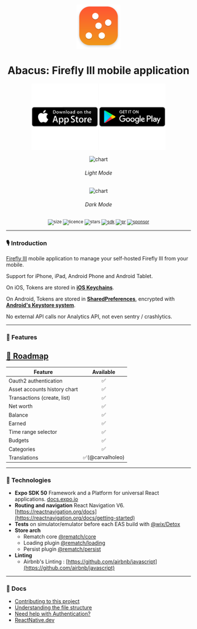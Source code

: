 <div align="center">
    <p></p>
  <img alt="logo" src=".github/img/icon.png" height=120 />
  <h1>Abacus: Firefly III mobile application</h1>
  <div>
    <a href="https://apps.apple.com/us/app/1627093491"><img width="180" src=".github/img/apple.svg" /></a>
    <a href="https://play.google.com/store/apps/details?id=abacus.fireflyiii.android.app"><img width="180" src=".github/img/google.svg" /></a>
  </div>
  <p></p>
  <div>
    <img alt="chart" src=".github/img/light-demo.gif" />
    <h6>Light Mode</h6>
    <img alt="chart" src=".github/img/dark-demo.gif" />
    <h6>Dark Mode</h6>
  </div>
  <p></p>
  <sup>

![size](https://img.shields.io/github/repo-size/victorbalssa/abacus?style=for-the-badge)
![licence](https://img.shields.io/github/license/victorbalssa/abacus?style=for-the-badge)
![stars](https://img.shields.io/github/stars/victorbalssa/abacus?style=for-the-badge)
[![sdk](https://img.shields.io/badge/SDK-50.0.7-purple?style=for-the-badge&label=EXPO%20SDK)](https://www.npmjs.com/package/expo)
[![pr](https://img.shields.io/badge/PRs-welcome-brightgreen.svg?style=for-the-badge)](http://makeapullrequest.com)
[![sponsor](https://img.shields.io/github/sponsors/victorbalssa?style=for-the-badge&color=ff69b4)](https://github.com/sponsors/victorbalssa)

  </sup>
</div>

---

### 🎙 Introduction

[Firefly III](https://github.com/firefly-iii/firefly-iii) mobile application to manage your self-hosted Firefly III from
your mobile.

Support for iPhone, iPad, Android Phone and Android Tablet.

On iOS, Tokens are stored in [**iOS Keychains**](https://developer.apple.com/documentation/security/keychain_services).

On Android, Tokens are stored in [**SharedPreferences**](https://developer.android.com/training/data-storage/shared-preferences), encrypted with [**Android's Keystore system**](https://developer.android.com/training/articles/keystore.html).

No external API calls nor Analytics API, not even sentry / crashlytics.

---

### 📱 Features

## [🏁 Roadmap](https://github.com/users/victorbalssa/projects/2/views/1)

| Feature                      | Available |
|------------------------------|:---------:|
| Oauth2 authentication        |     ✅     |
| Asset accounts history chart |     ✅     | 
| Transactions (create, list)  |     ✅     |
| Net worth                    |     ✅     |
| Balance                      |     ✅     |
| Earned                       |     ✅     |
| Time range selector          |     ✅     |
| Budgets                      |     ✅     |
| Categories                   |     ✅     |
| Translations                 |   ✅(@carvalholeo)    |

---

### 📡 Technologies

- __Expo SDK 50__ Framework and a Platform for universal React applications. [docs.expo.io](https://docs.expo.io/)
- __Routing and navigation__ React Navigation
  V6. [https://reactnavigation.org/docs](https://reactnavigation.org/docs/getting-started)
- __Tests__ on simulator/emulator before each EAS build with [@wix/Detox](https://github.com/wix/Detox)
- __Store arch__
    - Rematch core [@rematch/core](https://github.com/rematch/rematch)
    - Loading plugin [@rematch/loading](https://rematchjs.org/docs/plugins/loading)
    - Persist plugin [@rematch/persist](https://rematchjs.org/docs/plugins/persist)
- __Linting__
    - Airbnb's Linting : [https://github.com/airbnb/javascript](https://github.com/airbnb/javascript)

---

### 📖 Docs

- [Contributing to this project](.github/CONTRIBUTING.md)
- [Understanding the file structure](.github/FILE.md)
- [Need help with Authentication?](.github/HELP.md)
- [ReactNative.dev](https://reactnative.dev)

